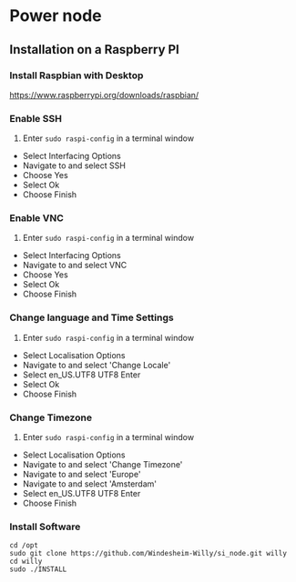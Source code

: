 # Power node

## Installation on a Raspberry PI

### Install Raspbian with Desktop
<https://www.raspberrypi.org/downloads/raspbian/>

### Enable SSH

1. Enter `sudo raspi-config` in a terminal window
* Select Interfacing Options
* Navigate to and select SSH
* Choose Yes
* Select Ok
* Choose Finish

### Enable VNC

1. Enter `sudo raspi-config` in a terminal window
* Select Interfacing Options
* Navigate to and select VNC
* Choose Yes
* Select Ok
* Choose Finish

### Change language and Time Settings

1. Enter `sudo raspi-config` in a terminal window
* Select Localisation Options
* Navigate to and select 'Change Locale'
* Select en_US.UTF8 UTF8 Enter
* Select Ok
* Choose Finish

### Change Timezone

1. Enter `sudo raspi-config` in a terminal window
* Select Localisation Options
* Navigate to and select 'Change Timezone'
* Navigate to and select 'Europe'
* Navigate to and select 'Amsterdam'
* Select en_US.UTF8 UTF8 Enter
* Choose Finish

### Install Software

```
cd /opt
sudo git clone https://github.com/Windesheim-Willy/si_node.git willy
cd willy
sudo ./INSTALL

```
